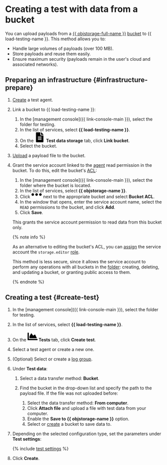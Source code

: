# Creating a test with data from a bucket

You can upload payloads from a [{{ objstorage-full-name }}](../../storage/) [bucket](../../storage/concepts/bucket.md) to {{ load-testing-name }}. This method allows you to:
* Handle large volumes of payloads (over 100 MB).
* Store payloads and reuse them easily.
* Ensure maximum security (payloads remain in the user's cloud and associated networks).

## Preparing an infrastructure {#infrastructure-prepare}

1. [Create](create-agent.md) a test agent.
1. Link a bucket to {{ load-testing-name }}:
   1. In the [management console]({{ link-console-main }}), select the folder for testing.
   1. In the list of services, select **{{ load-testing-name }}**.
   1. On the ![image](../../_assets/load-testing/storage.svg) **Test data storage** tab, click **Link bucket**.
   1. Select the bucket.
1. [Upload](../../storage/operations/objects/upload.md) a payload file to the bucket.
1. Grant the service account linked to the [agent](../concepts/agent.md) read permission in the bucket. To do this, edit the bucket's [ACL](../../storage/concepts/acl.md):
   1. In the [management console]({{ link-console-main }}), select the folder where the bucket is located.
   1. In the list of services, select **{{ objstorage-name }}**.
   1. Click ![image](../../_assets/horizontal-ellipsis.svg) next to the appropriate bucket and select **Bucket ACL**.
   1. In the window that opens, enter the service account name, select the `READ` permissions to the bucket, and click **Add**.
   1. Click **Save**.

   This grants the service account permission to read data from this bucket only.

   {% note info %}

   As an alternative to editing the bucket's ACL, you can [assign](../../iam/operations/roles/grant.md#access-to-sa) the service account the `storage.editor` [role](../../storage/security/#storage-editor).

   This method is less secure, since it allows the service account to perform any operations with all buckets in the [folder](../../resource-manager/concepts/resources-hierarchy.md#folder): creating, deleting, and updating a bucket, or granting public access to them.

   {% endnote %}

## Creating a test {#create-test}

1. In the [management console]({{ link-console-main }}), select the folder for testing.
1. In the list of services, select **{{ load-testing-name }}**.
1. On the ![image](../../_assets/load-testing/test.svg) **Tests** tab, click **Create test**.
1. Select a test agent or create a new one.
1. (Optional) Select or create a [log group](../../logging/concepts/log-group.md).
1. Under **Test data**:
   1. Select a data transfer method: **Bucket**.
   1. Find the bucket in the drop-down list and specify the path to the payload file. If the file was not uploaded before:

      1. Select the data transfer method: **From computer**.
      1. Click **Attach file** and upload a file with test data from your computer.
      1. Enable the **Save to {{ objstorage-name }}** option.
      1. Select or [create](../../storage/operations/buckets/create.md) a bucket to save data to.

1. Depending on the selected configuration type, set the parameters under **Test settings**:

   {% include [test settings](../../_includes/load-testing/test-settings.md) %}

1. Click **Create**.